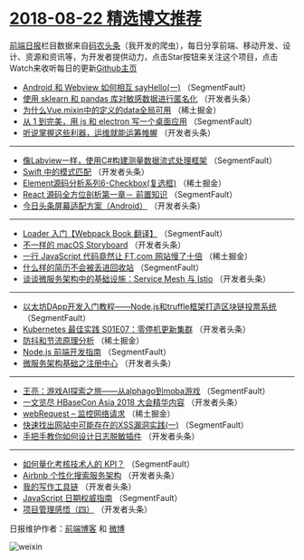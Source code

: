 # [2018-08-22 精选博文推荐](http://hao.caibaojian.com/date/2018/08/22)

[前端日报](http://caibaojian.com/c/news)栏目数据来自[码农头条](http://hao.caibaojian.com/)（我开发的爬虫），每日分享前端、移动开发、设计、资源和资讯等，为开发者提供动力，点击Star按钮来关注这个项目，点击Watch来收听每日的更新[Github主页](https://github.com/kujian/frontendDaily)
* [Android 和 Webview 如何相互 sayHello(一)](http://hao.caibaojian.com/83823.html) （SegmentFault）
* [使用 sklearn 和 pandas 库对敏感数据进行匿名化](http://hao.caibaojian.com/83862.html) （开发者头条）
* [为什么Vue.mixin中的定义的data全局可用](http://hao.caibaojian.com/83834.html) （稀土掘金）
* [从 1 到完美，用 js 和 electron 写一个桌面应用](http://hao.caibaojian.com/83813.html) （SegmentFault）
* [听说掌握这些利器，运维就能运筹帷幄](http://hao.caibaojian.com/83851.html) （开发者头条）

***
* [像Labview一样，使用C#构建测量数据流式处理框架](http://hao.caibaojian.com/83824.html) （SegmentFault）
* [Swift 中的模式匹配](http://hao.caibaojian.com/83863.html) （开发者头条）
* [Element源码分析系列6-Checkbox(复选框)](http://hao.caibaojian.com/83835.html) （稀土掘金）
* [React 源码全方位剖析第一章－ 前置知识](http://hao.caibaojian.com/83814.html) （SegmentFault）
* [今日头条屏幕适配方案（Android）](http://hao.caibaojian.com/83853.html) （开发者头条）

***
* [Loader 入门【Webpack Book 翻译】](http://hao.caibaojian.com/83825.html) （SegmentFault）
* [不一样的 macOS Storyboard](http://hao.caibaojian.com/83864.html) （开发者头条）
* [一行 JavaScript 代码竟然让 FT.com 网站慢了十倍](http://hao.caibaojian.com/83836.html) （稀土掘金）
* [什么样的简历不会被丢进回收站](http://hao.caibaojian.com/83815.html) （SegmentFault）
* [谈谈微服务架构中的基础设施：Service Mesh 与 Istio](http://hao.caibaojian.com/83854.html) （开发者头条）

***
* [以太坊DApp开发入门教程——Node.js和truffle框架打造区块链投票系统](http://hao.caibaojian.com/83826.html) （SegmentFault）
* [Kubernetes 最佳实践 S01E07：零停机更新集群](http://hao.caibaojian.com/83865.html) （开发者头条）
* [防抖和节流原理分析](http://hao.caibaojian.com/83837.html) （稀土掘金）
* [Node.js 前端开发指南](http://hao.caibaojian.com/83816.html) （SegmentFault）
* [微服务架构基础之注册中心](http://hao.caibaojian.com/83855.html) （开发者头条）

***
* [王亮：游戏AI探索之旅——从alphago到moba游戏](http://hao.caibaojian.com/83827.html) （SegmentFault）
* [一文览尽 HBaseCon Asia 2018 大会精华内容](http://hao.caibaojian.com/83866.html) （开发者头条）
* [webRequest &#8211; 监控网络请求](http://hao.caibaojian.com/83838.html) （稀土掘金）
* [快速找出网站中可能存在的XSS漏洞实践(一)](http://hao.caibaojian.com/83817.html) （SegmentFault）
* [手把手教你如何设计日志脱敏插件](http://hao.caibaojian.com/83856.html) （开发者头条）

***
* [如何量化考核技术人的 KPI？](http://hao.caibaojian.com/83828.html) （SegmentFault）
* [Airbnb 个性化搜索服务架构](http://hao.caibaojian.com/83867.html) （开发者头条）
* [我的写作工具链](http://hao.caibaojian.com/83852.html) （开发者头条）
* [JavaScript 日期权威指南](http://hao.caibaojian.com/83818.html) （SegmentFault）
* [项目管理感悟（四）](http://hao.caibaojian.com/83857.html) （开发者头条）

日报维护作者：[前端博客](http://caibaojian.com/) 和 [微博](http://caibaojian.com/go/weibo)

![weixin](https://user-images.githubusercontent.com/3055447/38468989-651132ac-3b80-11e8-8e6b-15122322a9d7.png)